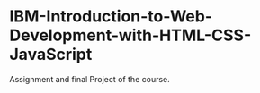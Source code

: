 # IBM-Introduction-to-Web-Development-with-HTML-CSS-JavaScript
Assignment and final Project of the course.
